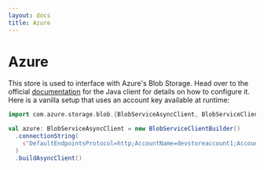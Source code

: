 ```yaml
---
layout: docs
title: Azure
---
```


# Azure

This store is used to interface with Azure's Blob Storage. Head over to the official [documentation](https://docs.microsoft.com/en-us/azure/storage/blobs/storage-quickstart-blobs-java?tabs=powershell) for the Java client for details on how to configure it. Here is a vanilla setup that uses an account key available at runtime:

```scala mdoc:silent
import com.azure.storage.blob.{BlobServiceAsyncClient, BlobServiceClientBuilder}

val azure: BlobServiceAsyncClient = new BlobServiceClientBuilder()
  .connectionString(
    s"DefaultEndpointsProtocol=http;AccountName=devstoreaccount1;AccountKey=Eby8vdM02xNOcqFlqUwJPLlmEtlCDXJ1OUzFT50uSRZ6IFsuFq2UVErCz4I6tq/K1SZFPTOtr/KBHBeksoGMGw=="
  )
  .buildAsyncClient()
```

